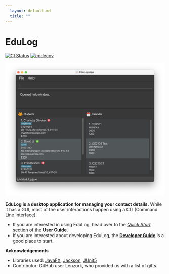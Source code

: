 ```yaml
---
  layout: default.md
  title: ""
---
```


# EduLog

[![CI Status](https://github.com/AY2425S1-CS2103T-W09-2/tp/workflows/Java%20CI/badge.svg)](https://github.com/AY2425S1-CS2103T-W09-2/tp/actions)
[![codecov](https://codecov.io/gh/AY2425S1-CS2103T-W09-2/tp/branch/master/graph/badge.svg)](https://codecov.io/gh/AY2425S1-CS2103T-W09-2/tp)

![Ui](images/Ui.png)

**EduLog is a desktop application for managing your contact details.** While it has a GUI, most of the user interactions happen using a CLI (Command Line Interface).

* If you are interested in using EduLog, head over to the [_Quick Start_ section of the **User Guide**](UserGuide.html#quick-start).
* If you are interested about developing EduLog, the [**Developer Guide**](DeveloperGuide.html) is a good place to start.


**Acknowledgements**

* Libraries used: [JavaFX](https://openjfx.io/), [Jackson](https://github.com/FasterXML/jackson), [JUnit5](https://github.com/junit-team/junit5)
* Contributor: GitHub user Lenzork, who provided us with a list of gifts. 
